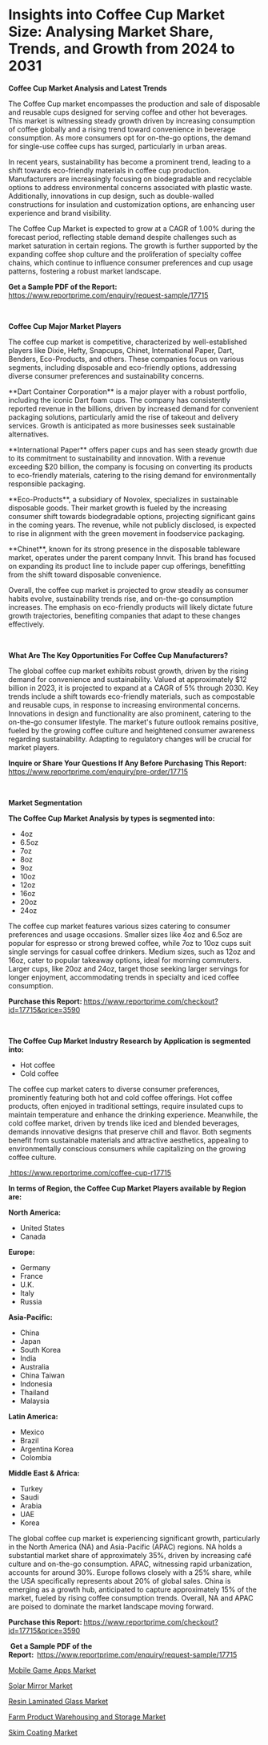 <p><h1>Insights into Coffee Cup Market Size: Analysing Market Share, Trends, and Growth from 2024 to 2031</h1></p><p><strong>Coffee Cup Market Analysis and Latest Trends</strong></p>
<p><p>The Coffee Cup market encompasses the production and sale of disposable and reusable cups designed for serving coffee and other hot beverages. This market is witnessing steady growth driven by increasing consumption of coffee globally and a rising trend toward convenience in beverage consumption. As more consumers opt for on-the-go options, the demand for single-use coffee cups has surged, particularly in urban areas.</p><p>In recent years, sustainability has become a prominent trend, leading to a shift towards eco-friendly materials in coffee cup production. Manufacturers are increasingly focusing on biodegradable and recyclable options to address environmental concerns associated with plastic waste. Additionally, innovations in cup design, such as double-walled constructions for insulation and customization options, are enhancing user experience and brand visibility.</p><p>The Coffee Cup Market is expected to grow at a CAGR of 1.00% during the forecast period, reflecting stable demand despite challenges such as market saturation in certain regions. The growth is further supported by the expanding coffee shop culture and the proliferation of specialty coffee chains, which continue to influence consumer preferences and cup usage patterns, fostering a robust market landscape.</p></p>
<p><strong>Get a Sample PDF of the Report:&nbsp;</strong> <a href="https://www.reportprime.com/enquiry/request-sample/17715?utm_campaign=1102&utm_medium=2&utm_source=Github&utm_content=ia&utm_term=20112024&utm_id=coffee-cup">https://www.reportprime.com/enquiry/request-sample/17715</a></p>
<p>&nbsp;</p>
<p><strong>Coffee Cup Major Market Players</strong></p>
<p><p>The coffee cup market is competitive, characterized by well-established players like Dixie, Hefty, Snapcups, Chinet, International Paper, Dart, Benders, Eco-Products, and others. These companies focus on various segments, including disposable and eco-friendly options, addressing diverse consumer preferences and sustainability concerns.</p><p>**Dart Container Corporation** is a major player with a robust portfolio, including the iconic Dart foam cups. The company has consistently reported revenue in the billions, driven by increased demand for convenient packaging solutions, particularly amid the rise of takeout and delivery services. Growth is anticipated as more businesses seek sustainable alternatives.</p><p>**International Paper** offers paper cups and has seen steady growth due to its commitment to sustainability and innovation. With a revenue exceeding $20 billion, the company is focusing on converting its products to eco-friendly materials, catering to the rising demand for environmentally responsible packaging.</p><p>**Eco-Products**, a subsidiary of Novolex, specializes in sustainable disposable goods. Their market growth is fueled by the increasing consumer shift towards biodegradable options, projecting significant gains in the coming years. The revenue, while not publicly disclosed, is expected to rise in alignment with the green movement in foodservice packaging.</p><p>**Chinet**, known for its strong presence in the disposable tableware market, operates under the parent company Innvit. This brand has focused on expanding its product line to include paper cup offerings, benefitting from the shift toward disposable convenience.</p><p>Overall, the coffee cup market is projected to grow steadily as consumer habits evolve, sustainability trends rise, and on-the-go consumption increases. The emphasis on eco-friendly products will likely dictate future growth trajectories, benefiting companies that adapt to these changes effectively.</p></p>
<p>&nbsp;</p>
<p><strong>What Are The Key Opportunities For Coffee Cup Manufacturers?</strong></p>
<p><p>The global coffee cup market exhibits robust growth, driven by the rising demand for convenience and sustainability. Valued at approximately $12 billion in 2023, it is projected to expand at a CAGR of 5% through 2030. Key trends include a shift towards eco-friendly materials, such as compostable and reusable cups, in response to increasing environmental concerns. Innovations in design and functionality are also prominent, catering to the on-the-go consumer lifestyle. The market's future outlook remains positive, fueled by the growing coffee culture and heightened consumer awareness regarding sustainability. Adapting to regulatory changes will be crucial for market players.</p></p>
<p><strong>Inquire or Share Your Questions If Any Before Purchasing This Report:</strong> <a href="https://www.reportprime.com/enquiry/pre-order/17715?utm_campaign=1102&utm_medium=2&utm_source=Github&utm_content=ia&utm_term=20112024&utm_id=coffee-cup">https://www.reportprime.com/enquiry/pre-order/17715</a></p>
<p>&nbsp;</p>
<p><strong>Market Segmentation</strong></p>
<p><strong>The Coffee Cup Market Analysis by types is segmented into:</strong></p>
<p><ul><li>4oz</li><li>6.5oz</li><li>7oz</li><li>8oz</li><li>9oz</li><li>10oz</li><li>12oz</li><li>16oz</li><li>20oz</li><li>24oz</li></ul></p>
<p><p>The coffee cup market features various sizes catering to consumer preferences and usage occasions. Smaller sizes like 4oz and 6.5oz are popular for espresso or strong brewed coffee, while 7oz to 10oz cups suit single servings for casual coffee drinkers. Medium sizes, such as 12oz and 16oz, cater to popular takeaway options, ideal for morning commuters. Larger cups, like 20oz and 24oz, target those seeking larger servings for longer enjoyment, accommodating trends in specialty and iced coffee consumption.</p></p>
<p><strong>Purchase this Report:&nbsp;</strong><a href="https://www.reportprime.com/checkout?id=17715&price=3590&utm_campaign=1102&utm_medium=2&utm_source=Github&utm_content=ia&utm_term=20112024&utm_id=coffee-cup">https://www.reportprime.com/checkout?id=17715&price=3590</a></p>
<p>&nbsp;</p>
<p><strong>The Coffee Cup Market Industry Research by Application is segmented into:</strong></p>
<p><ul><li>Hot coffee</li><li>Cold coffee</li></ul></p>
<p><p>The coffee cup market caters to diverse consumer preferences, prominently featuring both hot and cold coffee offerings. Hot coffee products, often enjoyed in traditional settings, require insulated cups to maintain temperature and enhance the drinking experience. Meanwhile, the cold coffee market, driven by trends like iced and blended beverages, demands innovative designs that preserve chill and flavor. Both segments benefit from sustainable materials and attractive aesthetics, appealing to environmentally conscious consumers while capitalizing on the growing coffee culture.</p></p>
<p><a href="https://www.reportprime.com/coffee-cup-r17715?utm_campaign=1102&utm_medium=2&utm_source=Github&utm_content=ia&utm_term=20112024&utm_id=coffee-cup">&nbsp;https://www.reportprime.com/coffee-cup-r17715</a></p>
<p><strong>In terms of Region, the Coffee Cup Market Players available by Region are:</strong></p>
<p>
    <p> <strong> North America: </strong>
        <ul>
            <li>United States</li>
            <li>Canada</li>
        </ul>
        </p> 
    <p> <strong> Europe: </strong>
        <ul>
            <li>Germany</li>
            <li>France</li>
            <li>U.K.</li>
            <li>Italy</li>
            <li>Russia</li>
        </ul>
        </p> 
    <p> <strong> Asia-Pacific: </strong>
        <ul>
            <li>China</li>
            <li>Japan</li>
            <li>South Korea</li>
            <li>India</li>
            <li>Australia</li>
            <li>China Taiwan</li>
            <li>Indonesia</li>
            <li>Thailand</li>
            <li>Malaysia</li>
        </ul>
        </p> 
    <p> <strong> Latin America: </strong>
        <ul>
            <li>Mexico</li>
            <li>Brazil</li>
            <li>Argentina Korea</li>
            <li>Colombia</li>
        </ul>
        </p> 
    <p> <strong> Middle East & Africa: </strong>
        <ul>
            <li>Turkey</li>
            <li>Saudi</li>
            <li>Arabia</li>
            <li>UAE</li>
            <li>Korea</li>
        </ul>
    </p>
    </p>
<p><p>The global coffee cup market is experiencing significant growth, particularly in the North America (NA) and Asia-Pacific (APAC) regions. NA holds a substantial market share of approximately 35%, driven by increasing café culture and on-the-go consumption. APAC, witnessing rapid urbanization, accounts for around 30%. Europe follows closely with a 25% share, while the USA specifically represents about 20% of global sales. China is emerging as a growth hub, anticipated to capture approximately 15% of the market, fueled by rising coffee consumption trends. Overall, NA and APAC are poised to dominate the market landscape moving forward.</p></p>
<p><strong>Purchase this Report: </strong><a href="https://www.reportprime.com/checkout?id=17715&price=3590&utm_campaign=1102&utm_medium=2&utm_source=Github&utm_content=ia&utm_term=20112024&utm_id=coffee-cup">https://www.reportprime.com/checkout?id=17715&price=3590</a></p>
<p>&nbsp;<strong>Get a Sample PDF of the Report:&nbsp;&nbsp;</strong><a href="https://www.reportprime.com/enquiry/request-sample/17715?utm_campaign=1102&utm_medium=2&utm_source=Github&utm_content=ia&utm_term=20112024&utm_id=coffee-cup">https://www.reportprime.com/enquiry/request-sample/17715</a></p>
<p><strong></strong></p>
<p><p><a href="https://issuu.com/reportprime-2/docs/mobile-game-apps-market-size-2030.p_af055d7c73235b?utm_campaign=1102&utm_medium=2&utm_source=Github&utm_content=ia&utm_term=20112024&utm_id=coffee-cup">Mobile Game Apps Market</a></p><p><a href="https://www.linkedin.com/pulse/solar-mirror-market-global-share-ranking-overall-sales-demand-sovre?utm_campaign=1102&utm_medium=2&utm_source=Github&utm_content=ia&utm_term=20112024&utm_id=coffee-cup">Solar Mirror Market</a></p><p><a href="https://www.linkedin.com/pulse/resin-laminated-glass-industry-sector-new-technologies-sknte?utm_campaign=1102&utm_medium=2&utm_source=Github&utm_content=ia&utm_term=20112024&utm_id=coffee-cup">Resin Laminated Glass Market</a></p><p><a href="https://issuu.com/reportprime-2/docs/farm-product-warehousing-and-storag_eb12440812ebe9?utm_campaign=1102&utm_medium=2&utm_source=Github&utm_content=ia&utm_term=20112024&utm_id=coffee-cup">Farm Product Warehousing and Storage Market</a></p><p><a href="https://www.linkedin.com/pulse/skim-coating-market-research-report-2024-2031-firmotion-dkije?utm_campaign=1102&utm_medium=2&utm_source=Github&utm_content=ia&utm_term=20112024&utm_id=coffee-cup">Skim Coating Market</a></p></p>